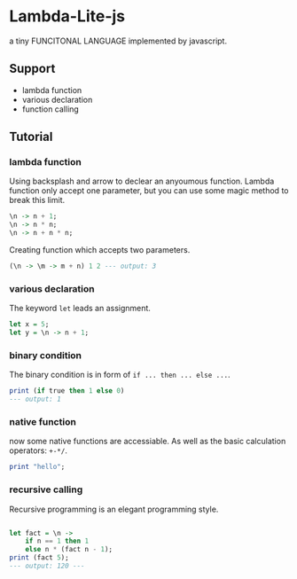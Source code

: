 # Lambda-Lite-js
a tiny FUNCITONAL LANGUAGE implemented by javascript.

## Support

* lambda function
* various declaration
* function calling

## Tutorial

### lambda function

Using backsplash and arrow to declear an anyoumous function. Lambda function only accept one parameter, but you can use some magic method to break this limit.

```haskell
\n -> n + 1;
\n -> n * n;
\n -> n + n * n;
```

Creating function which accepts two parameters.

```haskell
(\n -> \m -> m + n) 1 2 --- output: 3
```
### various declaration

The keyword `let` leads an assignment.

```haskell
let x = 5;
let y = \n -> n + 1;
```

### binary condition

The binary condition is in form of `if ... then ... else ...`.

```haskell
print (if true then 1 else 0)
--- output: 1
```

### native function

now some native functions are accessiable. As well as the basic calculation operators: `+-*/`.

```haskell
print "hello";
```

### recursive calling

Recursive programming is an elegant programming style.

```haskell

let fact = \n ->
    if n == 1 then 1
    else n * (fact n - 1);
print (fact 5);
--- output: 120 ---
```